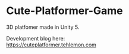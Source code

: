 # Cute-Platformer-Game

3D platfomer made in Unity 5.

Development blog here:  
https://cuteplatformer.tehlemon.com